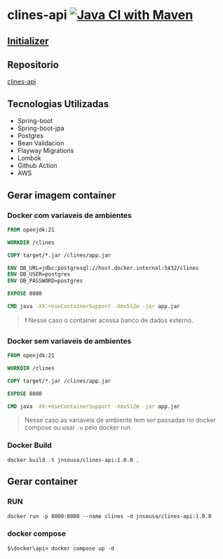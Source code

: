 # clines-api [![Java CI with Maven](https://github.com/jnslabs/clines-api/actions/workflows/maven.yml/badge.svg)](https://github.com/jnslabs/clines-api/actions/workflows/maven.yml)
## [Initializer](https://start.spring.io/#!type=maven-project&language=java&platformVersion=3.3.4&packaging=jar&jvmVersion=21&groupId=com.jnsdev.clines-api&artifactId=clines-api&name=clines-api&description=Api%20exemplo%20para%20deploy%20na%20aws&packageName=com.jnsdev.clines-api&dependencies=web,lombok,data-jpa,postgresql,configuration-processor,flyway)

## Repositorio

[clines-api](https://github.com/jnslabs/clines-api)

## Tecnologias Utilizadas

* Spring-boot
* Spring-boot-jpa
* Postgres
* Bean Validacion
* Flayway Migrations
* Lombok
* Github Action
* AWS

## Gerar imagem container

### Docker com variaveis de ambientes
```Dockerfile
FROM openjdk:21

WORKDIR /clines

COPY target/*.jar /clines/app.jar

ENV DB_URL=jdbc:postgresql://host.docker.internal:5432/clines
ENV DB_USER=postgres
ENV DB_PASSWORD=postgres

EXPOSE 8080

CMD java -XX:+UseContainerSupport -Xmx512m -jar app.jar
```
> :exclamation: Nesse caso o container acessa banco de dados externo.

### Docker sem variaveis de ambientes
```Dockerfile
FROM openjdk:21

WORKDIR /clines

COPY target/*.jar /clines/app.jar

EXPOSE 8080

CMD java -XX:+UseContainerSupport -Xmx512m -jar app.jar
```
> Nesse caso as variaveis de ambiente tem ser passadas no docker compose ou usar `-e` pelo docker run
### Docker Build
```shell
docker build -t jnsousa/clines-api:1.0.0 .
```

## Gerar container
### RUN
```shell
docker run -p 8080:8080 --name clines -d jnsousa/clines-api:1.0.0
```

### docker compose
```shell
$\docker\api> docker compose up -d
```
